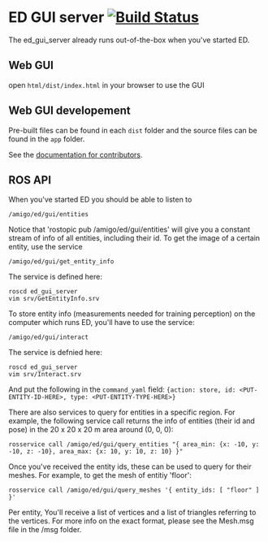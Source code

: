 # ED GUI server [![Build Status](https://travis-ci.org/tue-robotics/ed_gui_server.svg?branch=master)](https://travis-ci.org/tue-robotics/ed_gui_server)
The ed_gui_server already runs out-of-the-box when you've started ED.

## Web GUI
open `html/dist/index.html` in your browser to use the GUI

## Web GUI developement
Pre-built files can be found in each `dist` folder and the source files can be found in the `app` folder.

See the [documentation for contributors](CONTRIBUTING.md).

## ROS API

 When you've started ED you should be able to listen to

    /amigo/ed/gui/entities

Notice that 'rostopic pub /amigo/ed/gui/entities' will give you a constant stream of info of all entities, including their id. To get the image of a certain entity, use the service

    /amigo/ed/gui/get_entity_info

The service is defined here:

    roscd ed_gui_server
    vim srv/GetEntityInfo.srv

To store entity info (measurements needed for training perception) on the computer which runs ED, you'll have to use the service:

    /amigo/ed/gui/interact

The service is defnied here:

    roscd ed_gui_server
    vim srv/Interact.srv

And put the following in the `command_yaml` field: `{action: store, id: <PUT-ENTITY-ID-HERE>, type: <PUT-ENTITY-TYPE-HERE>}`

There are also services to query for entities in a specific region. For example, the following service call returns the info of entities (their id and pose) in the 20 x 20 x 20 m area around (0, 0, 0):

    rosservice call /amigo/ed/gui/query_entities "{ area_min: {x: -10, y: -10, z: -10}, area_max: {x: 10, y: 10, z: 10} }"

Once you've received the entity ids, these can be used to query for their meshes. For example, to get the mesh of entitiy 'floor':

    rosservice call /amigo/ed/gui/query_meshes '{ entity_ids: [ "floor" ] }'

Per entity, You'll receive a list of vertices and a list of triangles referring to the vertices. For more info on the exact format, please see the Mesh.msg file in the /msg folder.
